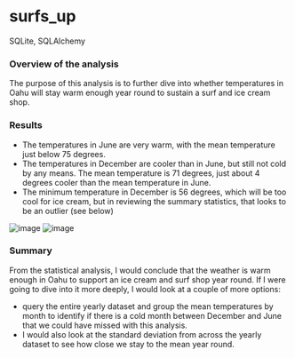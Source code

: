# surfs_up
SQLite, SQLAlchemy

### Overview of the analysis
The purpose of this analysis is to further dive into whether temperatures in Oahu will stay warm enough year round to sustain a surf and ice cream shop.

### Results
- The temperatures in June are very warm, with the mean temperature just below 75 degrees.
- The temperatures in December are cooler than in June, but still not cold by any means. The mean temperature is 71 degrees, just about 4 degrees cooler than the mean temperature in June.
- The minimum temperature in December is 56 degrees, which will be too cool for ice cream, but in reviewing the summary statistics, that looks to be an outlier (see below)

![image](https://github.com/pacefegley/surfs_up/assets/119641907/fe70eb1d-981e-4ac9-aa4f-d0ded96decc7)
![image](https://github.com/pacefegley/surfs_up/assets/119641907/6da96acd-2a45-4150-ad2b-1b50c3c5e532)


### Summary
From the statistical analysis, I would conclude that the weather is warm enough in Oahu to support an ice cream and surf shop year round. If I were going to dive into it more deeply, I would look at a couple of more options:
- query the entire yearly dataset and group the mean temperatures by month to identify if there is a cold month between December and June that we could have missed with this analysis.
- I would also look at the standard deviation from across the yearly dataset to see how close we stay to the mean year round.